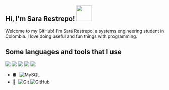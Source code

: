 <h2> Hi, I'm Sara Restrepo! <img src="https://media.giphy.com/media/mGcNjsfWAjY5AEZNw6/giphy.gif" width="50"></h2>

Welcome to my GitHub! I'm Sara Restrepo, a systems engineering student in Colombia. I love doing useful and fun things with programming.

## Some languages and tools that I use

<img src = "https://img.shields.io/badge/-HTML5-E34F26?style=flat&logo=html5&logoColor=white"> <img src = "https://img.shields.io/badge/-CSS3-1572B6?style=flat&logo=css3&logoColor=white">
<img src="https://img.shields.io/badge/-Bootstrap-563D7C?style=flat&logo=bootstrap&logoColor=white">
<img src="https://img.shields.io/badge/-JavaScript-eed718?style=flat&logo=javascript&logoColor=ffffff">
<img src="https://img.shields.io/badge/-Sass-cc6699?style=flat&logo=sass&logoColor=ffffff">


- 🛢 &#160; ![MySQL](https://img.shields.io/badge/-MySQL-333333?style=flat&logo=mysql)
- 🔧 &#160;![Git](https://img.shields.io/badge/-Git-333333?style=flat&logo=git)
![GitHub](https://img.shields.io/badge/-GitHub-333333?style=flat&logo=github)


<!---
SaraRestrepoV/SaraRestrepoV is a ✨ special ✨ repository because its `README.md` (this file) appears on your GitHub profile.
You can click the Preview link to take a look at your changes.
--->
